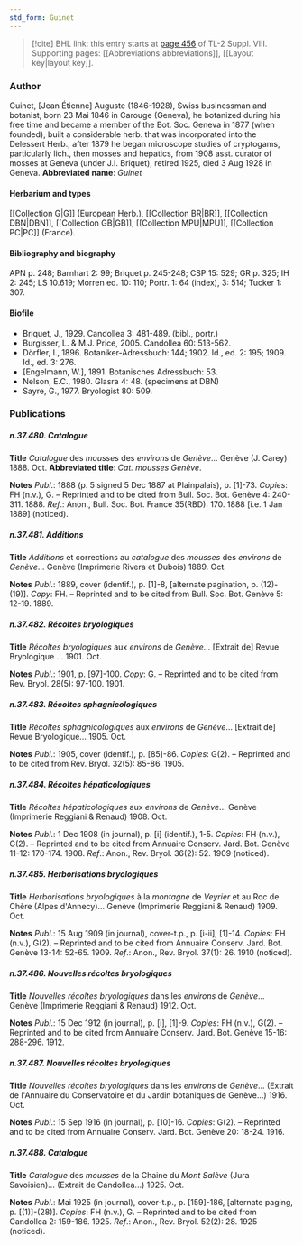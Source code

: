 ```yaml
---
std_form: Guinet
---
```


> [!cite] BHL link: this entry starts at [page 456](https://www.biodiversitylibrary.org/page/33258934) of TL-2 Suppl. VIII.
> Supporting pages: [[Abbreviations|abbreviations]], [[Layout key|layout key]].

### Author

Guinet, \[Jean Étienne\] Auguste (1846-1928), Swiss businessman and botanist, born 23 Mai 1846 in Carouge (Geneva), he botanized during his free time and became a member of the Bot. Soc. Geneva in 1877 (when founded), built a considerable herb. that was incorporated into the Delessert Herb., after 1879 he began microscope studies of cryptogams, particularly lich., then mosses and hepatics, from 1908 asst. curator of mosses at Geneva (under J.I. Briquet), retired 1925, died 3 Aug 1928 in Geneva. 
**Abbreviated name**: *Guinet*

#### Herbarium and types

[[Collection G|G]] (European Herb.), [[Collection BR|BR]], [[Collection DBN|DBN]], [[Collection GB|GB]], [[Collection MPU|MPU]], [[Collection PC|PC]] (France).

#### Bibliography and biography

APN p. 248; Barnhart 2: 99; Briquet p. 245-248; CSP 15: 529; GR p. 325; IH 2: 245; LS 10.619; Morren ed. 10: 110; Portr. 1: 64 (index), 3: 514; Tucker 1: 307.

#### Biofile

- Briquet, J., 1929. Candollea 3: 481-489. (bibl., portr.)
- Burgisser, L. & M.J. Price, 2005. Candollea 60: 513-562.
- Dörfler, I., 1896. Botaniker-Adressbuch: 144; 1902. Id., ed. 2: 195; 1909. Id., ed. 3: 276.
- \[Engelmann, W.\], 1891. Botanisches Adressbuch: 53.
- Nelson, E.C., 1980. Glasra 4: 48. (specimens at DBN)
- Sayre, G., 1977. Bryologist 80: 509.

### Publications

##### n.37.480. Catalogue

**Title**
*Catalogue* des *mousses* des *environs* de *Genève*... Genève (J. Carey) 1888. Oct.
**Abbreviated title**: *Cat. mousses Genève*.

**Notes**
*Publ*.: 1888 (p. 5 signed 5 Dec 1887 at Plainpalais), p. \[1\]-73. *Copies*: FH (n.v.), G. – Reprinted and to be cited from Bull. Soc. Bot. Genève 4: 240-311. 1888.
*Ref*.: Anon., Bull. Soc. Bot. France 35(RBD): 170. 1888 \[i.e. 1 Jan 1889\] (noticed).

##### n.37.481. Additions

**Title**
*Additions* et corrections au *catalogue* des *mousses* des *environs* de *Genève*... Genève (Imprimerie Rivera et Dubois) 1889. Oct.

**Notes**
*Publ*.: 1889, cover (identif.), p. \[1\]-8, \[alternate pagination, p. (12)-(19)\]. *Copy*: FH. – Reprinted and to be cited from Bull. Soc. Bot. Genève 5: 12-19. 1889.

##### n.37.482. Récoltes bryologiques

**Title**
*Récoltes bryologiques* aux *environs* de *Genève*... \[Extrait de\] Revue Bryologique ... 1901. Oct.

**Notes**
*Publ*.: 1901, p. \[97\]-100. *Copy*: G. – Reprinted and to be cited from Rev. Bryol. 28(5): 97-100. 1901.

##### n.37.483. Récoltes sphagnicologiques

**Title**
*Récoltes sphagnicologiques* aux *environs* de *Genève*... \[Extrait de\] Revue Bryologique... 1905. Oct.

**Notes**
*Publ*.: 1905, cover (identif.), p. \[85\]-86. *Copies*: G(2). – Reprinted and to be cited from Rev. Bryol. 32(5): 85-86. 1905.

##### n.37.484. Récoltes hépaticologiques

**Title**
*Récoltes hépaticologiques* aux *environs* de *Genève*... Genève (Imprimerie Reggiani & Renaud) 1908. Oct.

**Notes**
*Publ*.: 1 Dec 1908 (in journal), p. \[i\] (identif.), 1-5. *Copies*: FH (n.v.), G(2). – Reprinted and to be cited from Annuaire Conserv. Jard. Bot. Genève 11-12: 170-174. 1908.
*Ref*.: Anon., Rev. Bryol. 36(2): 52. 1909 (noticed).

##### n.37.485. Herborisations bryologiques

**Title**
*Herborisations bryologiques* à la *montagne* de *Veyrier* et au Roc de Chère (Alpes d'Annecy)... Genève (Imprimerie Reggiani & Renaud) 1909. Oct.

**Notes**
*Publ*.: 15 Aug 1909 (in journal), cover-t.p., p. \[i-ii\], \[1\]-14. *Copies*: FH (n.v.), G(2). – Reprinted and to be cited from Annuaire Conserv. Jard. Bot. Genève 13-14: 52-65. 1909.
*Ref*.: Anon., Rev. Bryol. 37(1): 26. 1910 (noticed).

##### n.37.486. Nouvelles récoltes bryologiques

**Title**
*Nouvelles récoltes bryologiques* dans les *environs* de *Genève*... Genève (Imprimerie Reggiani & Renaud) 1912. Oct.

**Notes**
*Publ*.: 15 Dec 1912 (in journal), p. \[i\], \[1\]-9. *Copies*: FH (n.v.), G(2). – Reprinted and to be cited from Annuaire Conserv. Jard. Bot. Genève 15-16: 288-296. 1912.

##### n.37.487. Nouvelles récoltes bryologiques

**Title**
*Nouvelles récoltes bryologiques* dans les *environs* de *Genève*... (Extrait de l'Annuaire du Conservatoire et du Jardin botaniques de Genève...) 1916. Oct.

**Notes**
*Publ*.: 15 Sep 1916 (in journal), p. \[10\]-16. *Copies*: G(2). – Reprinted and to be cited from Annuaire Conserv. Jard. Bot. Genève 20: 18-24. 1916.

##### n.37.488. Catalogue

**Title**
*Catalogue* des *mousses* de la Chaine du *Mont Salève* (Jura Savoisien)... (Extrait de Candollea...) 1925. Oct.

**Notes**
*Publ*.: Mai 1925 (in journal), cover-t.p., p. \[159\]-186, \[alternate paging, p. \[(1)\]-(28)\].
*Copies*: FH (n.v.), G. – Reprinted and to be cited from Candollea 2: 159-186. 1925.
*Ref*.: Anon., Rev. Bryol. 52(2): 28. 1925 (noticed).


